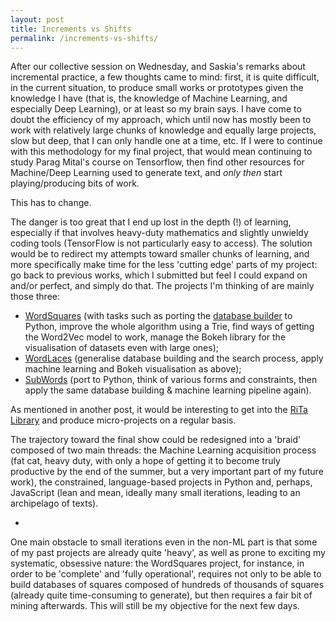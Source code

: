 ```yaml
---
layout: post
title: Increments vs Shifts
permalink: /increments-vs-shifts/
---
```


After our collective session on Wednesday, and Saskia's remarks about incremental practice, a few thoughts came to mind: first, it is quite difficult, in the current situation, to produce small works or prototypes given the knowledge I have (that is, the knowledge of Machine Learning, and especially Deep Learning), or at least so my brain says. I have come to doubt the efficiency of my approach, which until now has mostly been to work with relatively large chunks of knowledge and equally large projects, slow but deep, that I can only handle one at a time, etc. If I were to continue with this methodology for my final project, that would mean continuing to study Parag Mital's course on Tensorflow, then find other resources for Machine/Deep Learning used to generate text, and _only then_ start playing/producing bits of work. 

This has to change.

The danger is too great that I end up lost in the depth (!) of learning, especially if that involves heavy-duty mathematics and slightly unwieldy coding tools (TensorFlow is not particularly easy to access). The solution would be to redirect my attempts toward smaller chunks of learning, and more specifically make time for the less 'cutting edge' parts of my project: go back to previous works, which I submitted but feel I could expand on and/or perfect, and simply do that. The projects I'm thinking of are mainly those three:
- [WordSquares](https://github.com/jchwenger/WordSquaresAI) (with tasks such as porting the [database builder](https://github.com/jchwenger/ofxWordSquares) to Python, improve the whole algorithm using a Trie, find ways of getting the Word2Vec model to work, manage the Bokeh library for the visualisation of datasets even with large ones);
- [WordLaces](https://github.com/jchwenger/Wordlaces) (generalise database building and the search process, apply machine learning and Bokeh visualisation as above);
- [SubWords](://github.com/jchwenger/Subwords) (port to Python, think of various forms and constraints, then apply the same database building & machine learning pipeline again).

As mentioned in another post, it would be interesting to get into the [RiTa Library](http://rednoise.org/rita/) and produce micro-projects on a regular basis.

The trajectory toward the final show could be redesigned into a 'braid' composed of two main threads: the Machine Learning acquisition process (fat cat, heavy duty, with only a hope of getting it to become truly productive by the end of the summer, but a very important part of my future work), the constrained, language-based projects in Python and, perhaps, JavaScript (lean and mean, ideally many small iterations, leading to an archipelago of texts).

*

One main obstacle to small iterations even in the non-ML part is that some of my past projects are already quite 'heavy', as well as prone to exciting my systematic, obsessive nature: the WordSquares project, for instance, in order to be 'complete' and 'fully operational', requires not only to be able to build databases of squares composed of hundreds of thousands of squares (already quite time-consuming to generate), but then requires a fair bit of mining afterwards. This will still be my objective for the next few days. 

